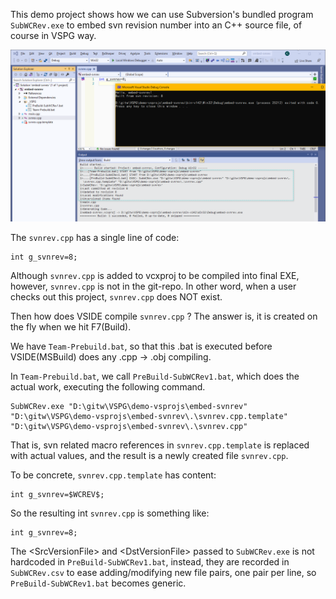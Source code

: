 This demo project shows how we can use Subversion's bundled program `SubWCRev.exe` to embed svn revision number into an C++ source file, of course in VSPG way.

![vs2019-build-and-run.png](doc/vs2019-build-and-run.png)

The `svnrev.cpp` has a single line of code:

```
int g_svnrev=8;
```

Although `svnrev.cpp` is added to vcxproj to be compiled into final EXE, however, `svnrev.cpp` is not in the git-repo. In other word, when a user checks out this project, `svnrev.cpp` does NOT exist.

Then how does VSIDE compile `svnrev.cpp` ? The answer is, it is created on the fly when we hit F7(Build). 

We have `Team-Prebuild.bat`, so that this .bat is executed before VSIDE(MSBuild) does any .cpp -> .obj compiling.

In `Team-Prebuild.bat`, we call `PreBuild-SubWCRev1.bat`, which does the actual work, executing the following command.

```
SubWCRev.exe "D:\gitw\VSPG\demo-vsprojs\embed-svnrev" "D:\gitw\VSPG\demo-vsprojs\embed-svnrev\.\svnrev.cpp.template" "D:\gitw\VSPG\demo-vsprojs\embed-svnrev\.\svnrev.cpp"
```

That is, svn related macro references in `svnrev.cpp.template` is replaced with actual values, and the result is a newly created file `svnrev.cpp`.

To be concrete, `svnrev.cpp.template` has content:

```
int g_svnrev=$WCREV$;
```

So the resulting int `svnrev.cpp` is something like:

```
int g_svnrev=8;
```

The \<SrcVersionFile\> and \<DstVersionFile\> passed to `SubWCRev.exe` is not hardcoded in `PreBuild-SubWCRev1.bat`, instead, they are recorded in `SubWCRev.csv` to ease adding/modifying new file pairs, one pair per line, so `PreBuild-SubWCRev1.bat` becomes generic.


